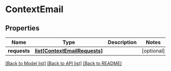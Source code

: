 # ContextEmail

## Properties
Name | Type | Description | Notes
------------ | ------------- | ------------- | -------------
**requests** | [**list[ContextEmailRequests]**](ContextEmailRequests.md) |  | [optional] 

[[Back to Model list]](../README.md#documentation-for-models) [[Back to API list]](../README.md#documentation-for-api-endpoints) [[Back to README]](../README.md)


